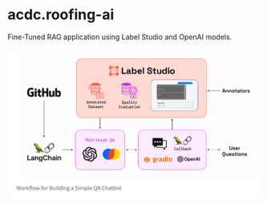 # acdc.roofing-ai
Fine-Tuned RAG application using Label Studio and OpenAI models. 

![Alt text](/assets/Vector-RAG-LS-Training.png)


